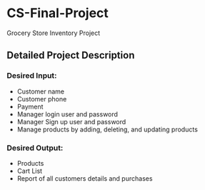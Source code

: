 # CS-Final-Project
Grocery Store Inventory Project

## Detailed Project Description 

### Desired Input:
  -	Customer name 
  -	Customer phone
  -	Payment 
  -	Manager login user and password
  -	Manager Sign up user and password
  -	Manage products by adding, deleting, and updating products 

### Desired Output: 
  -	Products
  -	Cart List
  -	Report of all customers details and purchases 
